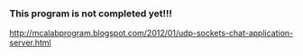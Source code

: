 ### This program is not completed yet!!!

http://mcalabprogram.blogspot.com/2012/01/udp-sockets-chat-application-server.html
